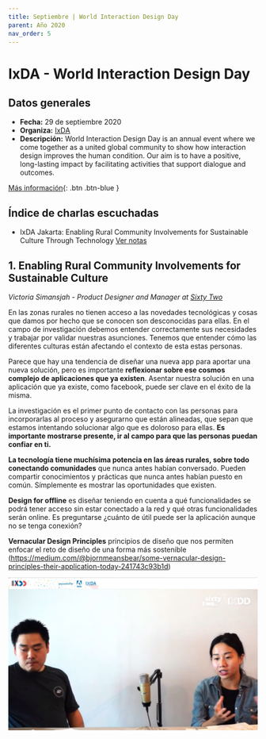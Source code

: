 ```yaml
---
title: Septiembre | World Interaction Design Day
parent: Año 2020
nav_order: 5
---
```


# IxDA - World Interaction Design Day

## Datos generales
* **Fecha:** 29 de septiembre 2020
* **Organiza:** [IxDA](https://ixda.org/)
* **Descripción:** World Interaction Design Day is an annual event where we come together as a united global community to show how interaction design improves the human condition. Our aim is to have a positive, long-lasting impact by facilitating activities that support dialogue and outcomes.

[Más información](https://interactiondesignday.org/){: .btn  .btn-blue }

## Índice de charlas escuchadas
* IxDA Jakarta: Enabling Rural Community Involvements for Sustainable Culture Through Technology [Ver notas](#1-enabling-rural-community-involvements-for-sustainable-culture)

## 1. Enabling Rural Community Involvements for Sustainable Culture
*Victoria Simansjah - Product Designer and Manager at [Sixty Two](https://www.instagram.com/sixtytwo.co/?hl=es)*

En las zonas rurales no tienen acceso a las novedades tecnológicas y cosas que damos por hecho que se conocen son desconocidas para ellas. En el campo de investigación debemos entender correctamente sus necesidades y trabajar por validar nuestras asunciones. Tenemos que entender cómo las diferentes culturas están afectando el contexto de esta estas personas.

Parece que hay una tendencia de diseñar una nueva app para aportar una nueva solución, pero es importante **reflexionar sobre ese cosmos complejo de aplicaciones que ya existen**. Asentar nuestra solución en una aplicación que ya existe, como facebook, puede ser clave en el éxito de la misma.

La investigación es el primer punto de contacto con las personas para incorporarlas al proceso y asegurarno que están alineadas, que sepan que estamos intentando solucionar algo que es doloroso para ellas. **Es importante mostrarse presente, ir al campo para que las personas puedan confiar en ti.**

**La tecnología tiene muchísima potencia en las áreas rurales, sobre todo conectando comunidades** que nunca antes habían conversado. Pueden compartir conocimientos y prácticas que nunca antes habían puesto en común. Símplemente es mostrar las oportunidades que existen.

**Design for offline** es diseñar teniendo en cuenta a qué funcionalidades se podrá tener acceso sin estar conectado a la red y qué otras funcionalidades serán online. Es preguntarse ¿cuánto de útil puede ser la aplicación aunque no se tenga conexión?

**Vernacular Design Principles** principios de diseño que nos permiten enfocar el reto de diseño de una forma más sostenible (https://medium.com/@bjornmeansbear/some-vernacular-design-principles-their-application-today-241743c93b1d)

![](img/2010_ixda_sixtytwo.png)
